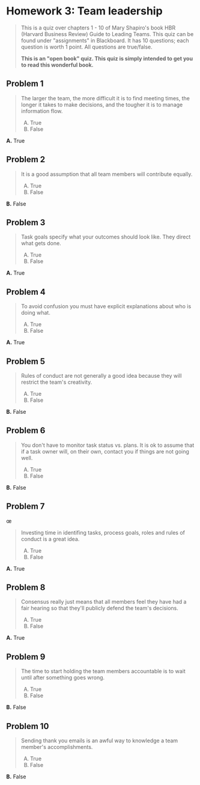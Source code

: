 <style type="text/css">ol { list-style-type: upper-alpha; }</style>

# Homework 3: Team leadership

> This is a quiz over chapters 1 - 10 of Mary Shapiro's book HBR (Harvard
  Business Review) Guide to Leading Teams. This quiz can be found under
  "assignments" in Blackboard. It has 10 questions; each question is worth 1
  point. All questions are true/false.
>
> **This is an "open book" quiz. This quiz is simply intended to get you to read
  this wonderful book.**

## Problem 1

> The larger the team, the more difficult it is to find meeting times, the
  longer it takes to make decisions, and the tougher it is to manage information
  flow.
>
> 1. True
> 2. False

**A.** True

## Problem 2

> It is a good assumption that all team members will contribute equally.
>
> 1. True
> 2. False

**B.** False

## Problem 3

> Task goals specify what your outcomes should look like. They direct what gets
  done.
>
> 1. True
> 2. False

**A.** True

## Problem 4

> To avoid confusion you must have explicit explanations about who is doing
  what.
>
> 1. True
> 2. False

**A.** True

## Problem 5

> Rules of conduct are not generally a good idea because they will restrict the
  team's creativity.
>
> 1. True
> 2. False

**B.** False

## Problem 6

> You don't have to monitor task status vs. plans. It is ok to assume that if a
  task owner will, on their own, contact you if things are not going well.
>
> 1. True
> 2. False

**B.** False

## Problem 7
œ
> Investing time in identifing tasks, process goals, roles and rules of conduct
  is a great idea.
>
> 1. True
> 2. False

**A.** True

## Problem 8

> Consensus really just means that all members feel they have had a fair hearing
  so that they'll publicly defend the team's decisions.
>
> 1. True
> 2. False

**A.** True

## Problem 9

> The time to start holding the team members accountable is to wait until after
  something goes wrong.
>
> 1. True
> 2. False

**B.** False

## Problem 10

> Sending thank you emails is an awful way to knowledge a team member's
  accomplishments.
>
> 1. True
> 2. False

**B.** False
